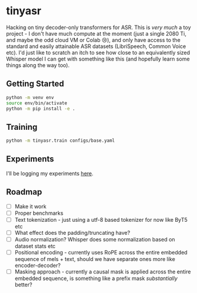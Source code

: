 # tinyasr

Hacking on tiny decoder-only transformers for ASR. This is _very much_ a toy project - I don't have much compute at the moment (just a single 2080 Ti, and maybe the odd cloud VM or Colab 😢), and only have access to the standard and easily attainable ASR datasets (LibriSpeech, Common Voice etc). I'd just like to scratch an itch to see how close to an equivalently sized Whisper model I can get with something like this (and hopefully learn some things along the way too).

## Getting Started

```sh
python -m venv env
source env/bin/activate
python -m pip install -e .
```

## Training

```sh
python -m tinyasr.train configs/base.yaml
```

## Experiments

I'll be logging my experiments [here](<https://wandb.ai/jamesparsloe/tinyasr>).

## Roadmap

- [ ] Make it work
- [ ] Proper benchmarks
- [ ] Text tokenization - just using a utf-8 based tokenizer for now like ByT5 etc
- [ ] What effect does the padding/truncating have? 
- [ ] Audio normalization? Whisper does some normalization based on dataset stats etc
- [ ] Positional encoding - currently uses RoPE across the entire embedded sequence of mels + text, should we have separate ones more like encoder-decoder?
- [ ] Masking approach - currently a causal mask is applied across the entire embedded sequence, is something like a prefix mask _substantially_ better?